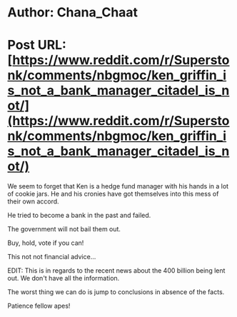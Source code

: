 # Author: Chana_Chaat
# Post URL: [https://www.reddit.com/r/Superstonk/comments/nbgmoc/ken_griffin_is_not_a_bank_manager_citadel_is_not/](https://www.reddit.com/r/Superstonk/comments/nbgmoc/ken_griffin_is_not_a_bank_manager_citadel_is_not/)


We seem to forget that Ken is a hedge fund manager with his hands in a lot of cookie jars. He and his cronies have got themselves into this mess of their own accord.

He tried to become a bank in the past and failed.

The government will not bail them out.

Buy, hold, vote if you can!

This not not financial advice...

EDIT: This is in regards to the recent news about the 400 billion being lent out. We don't have all the information.

The worst thing we can do is jump to conclusions in absence of the facts.

Patience fellow apes!